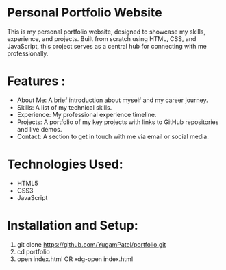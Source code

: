 # Personal Portfolio Website

This is my personal portfolio website, designed to showcase my skills, experience, and projects. Built from scratch using HTML, CSS, and JavaScript, this project serves as a central hub for connecting with me professionally.

# Features :
- About Me: A brief introduction about myself and my career journey.
- Skills: A list of my technical skills.
- Experience: My professional experience timeline.
- Projects: A portfolio of my key projects with links to GitHub repositories and live demos.
- Contact: A section to get in touch with me via email or social media.

# Technologies Used:
- HTML5 
- CSS3
- JavaScript

# Installation and Setup:
1) git clone https://github.com/YugamPatel/portfolio.git
2) cd portfolio
3) open index.html OR xdg-open index.html
